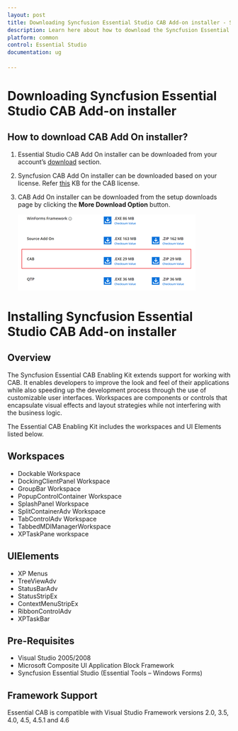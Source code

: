 ```yaml
---
layout: post
title: Downloading Syncfusion Essential Studio CAB Add-on installer - Syncfusion
description: Learn here about how to download the Syncfusion Essential Studio CAB Add-on installer from our Syncfusion website with license.
platform: common
control: Essential Studio
documentation: ug

---
```


# Downloading Syncfusion Essential Studio CAB Add-on installer


## How to download CAB Add On installer?

1. Essential Studio CAB Add On installer can be downloaded from your account’s [download](https://help.syncfusion.com/common/essential-studio/download) section. 

2. Syncfusion CAB Add On installer can be downloaded based on your license. Refer [this](https://www.syncfusion.com/kb/10442/who-can-access-source-license) KB for the CAB license.

3. CAB Add On installer can be downloaded from the setup downloads page by clicking the **More Download Option** button.

   ![Download Page](images/CabAddOn_Download.png)


# Installing Syncfusion Essential Studio CAB Add-on installer


## Overview

The Syncfusion Essential CAB Enabling Kit extends support for working with CAB. It enables developers to improve the look and feel of their applications while also speeding up the development process through the use of customizable user interfaces. Workspaces are components or controls that encapsulate visual effects and layout strategies while not interfering with the business logic.

The Essential CAB Enabling Kit includes the workspaces and UI Elements listed below.

## Workspaces

* Dockable Workspace
* DockingClientPanel Workspace
* GroupBar Workspace
* PopupControlContainer Workspace
* SplashPanel Workspace
* SplitContainerAdv Workspace
* TabControlAdv Workspace
* TabbedMDIManagerWorkspace
* XPTaskPane workspace

## UIElements 

* XP Menus
* TreeViewAdv
* StatusBarAdv
* StatusStripEx
* ContextMenuStripEx
* RibbonControlAdv
* XPTaskBar

## Pre-Requisites 

* Visual Studio 2005/2008
* Microsoft Composite UI Application Block Framework
* Syncfusion Essential Studio (Essential Tools – Windows Forms)

## Framework Support

Essential CAB is compatible with Visual Studio Framework versions 2.0, 3.5, 4.0, 4.5, 4.5.1 and 4.6

